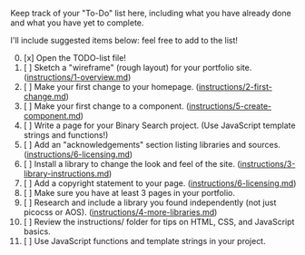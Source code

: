 Keep track of your "To-Do" list here, including what you have already done and what you have yet to complete.

I'll include suggested items below: feel free to add to the list!

0. [x] Open the TODO-list file!
1. [ ] Sketch a "wireframe" (rough layout) for your portfolio site. ([instructions/1-overview.md](instructions/1-overview.md))
2. [ ] Make your first change to your homepage. ([instructions/2-first-change.md](instructions/2-first-change.md))
3. [ ] Make your first change to a component. ([instructions/5-create-component.md](instructions/5-create-component.md))
4. [ ] Write a page for your Binary Search project. (Use JavaScript template strings and functions!)
5. [ ] Add an "acknowledgements" section listing libraries and sources. ([instructions/6-licensing.md](instructions/6-licensing.md))
6. [ ] Install a library to change the look and feel of the site. ([instructions/3-library-instructions.md](instructions/3-library-instructions.md))
7. [ ] Add a copyright statement to your page. ([instructions/6-licensing.md](instructions/6-licensing.md))
8. [ ] Make sure you have at least 3 pages in your portfolio.
9. [ ] Research and include a library you found independently (not just picocss or AOS). ([instructions/4-more-libraries.md](instructions/4-more-libraries.md))
10. [ ] Review the instructions/ folder for tips on HTML, CSS, and JavaScript basics.
11. [ ] Use JavaScript functions and template strings in your project.
